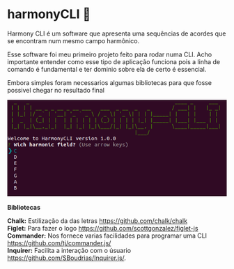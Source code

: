# harmonyCLI :musical_keyboard:
Harmony CLI é um software que apresenta uma sequências de acordes que se encontram num mesmo campo harmônico. 

Esse software foi meu primeiro projeto feito para rodar numa CLI. Acho importante entender como esse tipo de aplicação funciona pois a linha de comando é fundamental e ter dominio sobre ela de certo é essencial.

Embora simples foram necessarios algumas bibliotecas para que fosse possivel chegar no resultado final

![Logo HarmonyCLI](https://github.com/ericqueirozc/harmonyCLI/blob/master/Harmony.png)

<b>Bibliotecas</b>

<b>Chalk:</b> Estilização da das letras https://github.com/chalk/chalk</br>
<b>Figlet:</b> Para fazer o logo https://github.com/scottgonzalez/figlet-js</br>
<b>Commander:</b> Nos fornece varias facilidades para programar uma CLI https://github.com/tj/commander.js/</br>
<b>Inquirer:</b> Facilita a interação com o úsuario https://github.com/SBoudrias/Inquirer.js/.
